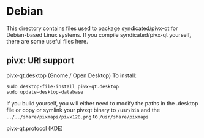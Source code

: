 
Debian
====================
This directory contains files used to package syndicated/pivx-qt
for Debian-based Linux systems. If you compile syndicated/pivx-qt yourself, there are some useful files here.

## pivx: URI support ##


pivx-qt.desktop  (Gnome / Open Desktop)
To install:

	sudo desktop-file-install pivx-qt.desktop
	sudo update-desktop-database

If you build yourself, you will either need to modify the paths in
the .desktop file or copy or symlink your pivxqt binary to `/usr/bin`
and the `../../share/pixmaps/pivx128.png` to `/usr/share/pixmaps`

pivx-qt.protocol (KDE)

